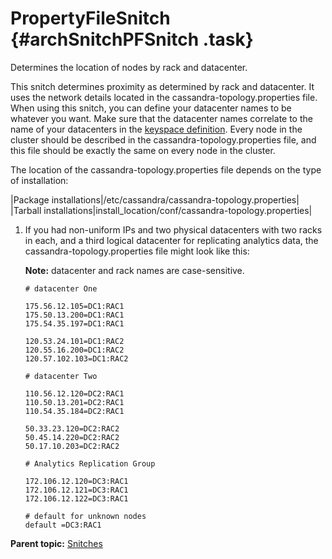 # PropertyFileSnitch {#archSnitchPFSnitch .task}

Determines the location of nodes by rack and datacenter.

This snitch determines proximity as determined by rack and datacenter. It uses the network details located in the cassandra-topology.properties file. When using this snitch, you can define your datacenter names to be whatever you want. Make sure that the datacenter names correlate to the name of your datacenters in the [keyspace definition](/en/cql-oss/3.3/cql/cql_reference/cqlCreateTable.html#refClstrOrdr__cql-compact-storage). Every node in the cluster should be described in the cassandra-topology.properties file, and this file should be exactly the same on every node in the cluster.

The location of the cassandra-topology.properties file depends on the type of installation:

|Package installations|/etc/cassandra/cassandra-topology.properties|
|Tarball installations|install\_location/conf/cassandra-topology.properties|

1.  If you had non-uniform IPs and two physical datacenters with two racks in each, and a third logical datacenter for replicating analytics data, the cassandra-topology.properties file might look like this:

    **Note:** datacenter and rack names are case-sensitive.

    ```
    # datacenter One
    
    175.56.12.105=DC1:RAC1
    175.50.13.200=DC1:RAC1
    175.54.35.197=DC1:RAC1
    
    120.53.24.101=DC1:RAC2
    120.55.16.200=DC1:RAC2
    120.57.102.103=DC1:RAC2
    
    # datacenter Two
    
    110.56.12.120=DC2:RAC1
    110.50.13.201=DC2:RAC1
    110.54.35.184=DC2:RAC1
    
    50.33.23.120=DC2:RAC2
    50.45.14.220=DC2:RAC2
    50.17.10.203=DC2:RAC2
    
    # Analytics Replication Group
    
    172.106.12.120=DC3:RAC1
    172.106.12.121=DC3:RAC1
    172.106.12.122=DC3:RAC1
    
    # default for unknown nodes 
    default =DC3:RAC1
    
    ```


**Parent topic:** [Snitches](../../cassandra/architecture/archSnitchesAbout.md)

